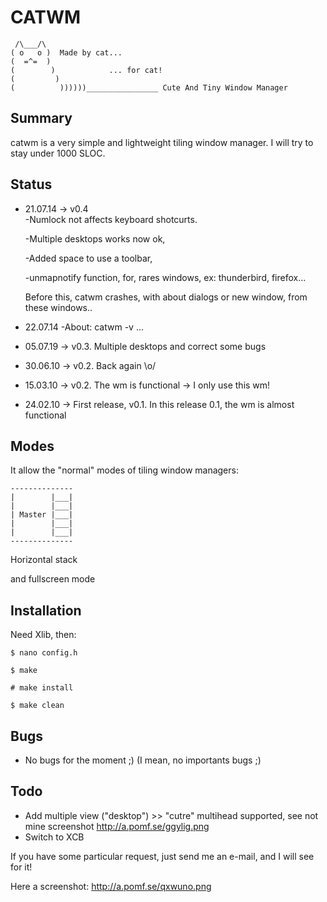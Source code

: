 CATWM
=====

     /\___/\
    ( o   o )  Made by cat...
    (  =^=  )
    (        )            ... for cat!
    (         )
    (          ))))))________________ Cute And Tiny Window Manager

Summary
-------

catwm is a very simple and lightweight tiling window manager.
I will try to stay under 1000 SLOC.

Status
------
 * 21.07.14 -> v0.4  
   -Numlock not affects keyboard shotcurts. 

   -Multiple desktops works now ok,

   -Added space to use a toolbar, 

   -unmapnotify function, for, rares windows, ex: thunderbird, firefox...

    Before this, catwm crashes, with about dialogs or new window, from these windows..

 * 22.07.14
   -About: catwm -v ...
 * 05.07.19 -> v0.3. Multiple desktops and correct some bugs
 * 30.06.10 -> v0.2. Back again \o/
 * 15.03.10 -> v0.2. The wm is functional -> I only use this wm!
 * 24.02.10 -> First release, v0.1. In this release 0.1, the wm is almost functional

Modes
-----

It allow the "normal" modes of tiling window managers:

    --------------
    |        |___|
    |        |___|
    | Master |___|
    |        |___|
    |        |___|
    --------------

Horizontal stack

and fullscreen mode

Installation
------------

Need Xlib, then:

    $ nano config.h
    
    $ make
    
    # make install

    $ make clean

Bugs
----
 * No bugs for the moment ;) (I mean, no importants bugs ;)

Todo
----
 * Add multiple view ("desktop") >> "cutre" multihead supported, see not mine screenshot http://a.pomf.se/ggylig.png
 * Switch to XCB

If you have some particular request, just send me an e-mail, and I will see for it!

Here a screenshot: http://a.pomf.se/qxwuno.png
